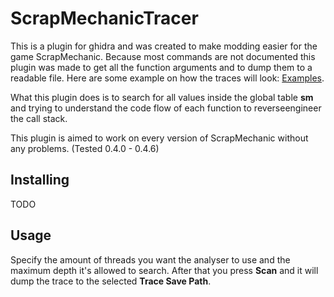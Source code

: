 # ScrapMechanicTracer

This is a plugin for ghidra and was created to make modding easier for the game ScrapMechanic.
Because most commands are not documented this plugin was made to get all the function arguments
and to dump them to a readable file. Here are some example on how the traces will look: [Examples](../blob/mater/res/traces).

What this plugin does is to search for all values inside the global table **sm** and trying to
understand the code flow of each function to reverseengineer the call stack.

This plugin is aimed to work on every version of ScrapMechanic without any problems. (Tested 0.4.0 - 0.4.6)

## Installing

TODO




## Usage
Specify the amount of threads you want the analyser to use and the maximum depth it's allowed to search.
After that you press **Scan** and it will dump the trace to the selected **Trace Save Path**.